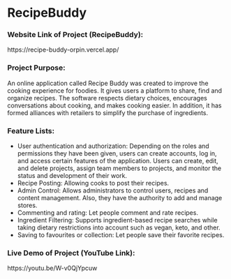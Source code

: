 # RecipeBuddy
<h3>Website Link of Project (RecipeBuddy):</h3> https://recipe-buddy-orpin.vercel.app/
<h3>Project Purpose:</h3>
<p>An online application called Recipe Buddy was created to improve the cooking experience for foodies. It gives users a platform to share, find and organize recipes. The software respects dietary choices, encourages conversations about cooking, and makes cooking easier. In addition, it has formed alliances with retailers to simplify the purchase of ingredients.</p>
<h3>Feature Lists:</h3>
<ul>
  <li>User authentication and authorization: Depending on the roles and permissions they have been given, users can create accounts, log in, and access certain features of the application. Users can create, edit, and delete projects, assign team members to projects, and monitor the status and development of their work. </li>
  <li>Recipe Posting: Allowing cooks to post their recipes.</li>
  <li>Admin Control: Allows administrators to control users, recipes and content management. Also, they have the authority to add and manage stores.</li>
  <li>Commenting and rating: Let people comment and rate recipes.</li>
  <li>Ingredient Filtering: Supports ingredient-based recipe searches while taking dietary restrictions into account such as vegan, keto, and other.</li>
  <li>Saving to favourites or collection: Let people save their favorite recipes.</li>
</ul>
<h3>Live Demo of Project (YouTube Link):</h3> https://youtu.be/W-v0QjYpcuw

